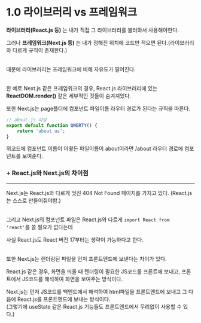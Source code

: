 # **1.0 라이브러리 vs 프레임워크**

**라이브러리(React.js 등)** 는 내가 직접 그 라이브러리를 불러와서 사용해야한다.

그러나 **프레임워크(Next.js 등)** 는 내가 정해진 위치에 코드만 적으면 된다.(라이브러리와 다르게 규칙이 존재한다.)<br><br>

때문에 라이브러리는 프레임워크에 비해 자유도가 떨어진다.<br><br>

한 예로 Next.js 같은 프레임워크의 경우, React.js 라이브러리에 있는 **ReactDOM.render()** 같은 세부적인 것들이 숨겨져있다.

또한 Next.js는 page폴더에 컴포넌트 파일이름 라우터 경로가 된다는 규칙을 따른다.

```js
// about.js 파일
export default function QWERTY() {
    return 'about us';
}
```
위코드에 컴포넌트 이름이 어떻든 파일이름이 about이라면 /about 라우터 경로에 컴포넌트를 보여준다.

### **\+ React.js와 Next.js의 차이점**
___
Next.js는 React.js와 다르게 멋진 404 Not Found 페이지를 가지고 있다. (React.js는 스스로 만들어줘야함.)<br><br>

그리고 Next.js의 컴포넌트 파일은 React.js와 다르게 `import React from 'react'`를 쓸 필요가 없다는데

사실 React.js도 React 버전 17부터는 생략이 가능하다고 한다.<br><br>

또한 Next.js는 렌더링된 파일을 먼저 프론트엔드에 보낸다는 차이가 있다.

React.js 같은 경우, 화면을 띄울 때 렌더링이 필요한 JS코드를 프론트에 보내고, 프론트에서 JS코드를 해석하여 화면을 보여주는 방식이다.

Next.js는 먼저 JS코드를 백엔드에서 해석하여 html파일을 프론트엔드에 보내고 그 다음에 React.js를 프론트엔드에 보내는 방식이다.<br>
(그렇기에 useState 같은 React.js 기능들도 프론트엔드에서 무리없이 사용할 수 있다.)